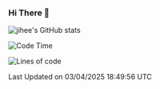### Hi There 👋
![jihee's GitHub stats](https://github-readme-stats.vercel.app/api?username=muyaaho&show_icons=true&theme=vue)

<!---
- 👋 Hi, I’m @muyaaho
- 👀 I’m interested in ...
- 🌱 I’m currently learning ...
- 💞️ I’m looking to collaborate on ...
- 📫 How to reach me ...
--->
<!--- plz
muyaaho/muyaaho is a ✨ special ✨ repository because its `README.md` (this file) appears on your GitHub profile.
You can click the Preview link to take a look at your changes.
<a href="https://hits.seeyoufarm.com"><img src="https://hits.seeyoufarm.com/api/count/incr/badge.svg?url=https%3A%2F%2Fgithub.com%2Fejaman&count_bg=%23000000&title_bg=%23000000&icon=github.svg&icon_color=%23FFFFFF&title=Github&edge_flat=true"/></a>
   --->
   
<!--START_SECTION:waka-->
![Code Time](http://img.shields.io/badge/Code%20Time-743%20hrs%2027%20mins-blue)

![Lines of code](https://img.shields.io/badge/%EC%A0%80%EB%8A%94%20%EC%97%AC%ED%83%9C%EA%B9%8C%EC%A7%80%20-1.5%20million%20%EC%A4%84%EC%9D%98%20%EC%BD%94%EB%93%9C%EB%A5%BC%20%EC%9E%91%EC%84%B1%ED%96%88%EC%96%B4%EC%9A%94.-blue)


 Last Updated on 03/04/2025 18:49:56 UTC
<!--END_SECTION:waka-->




